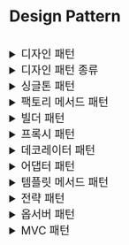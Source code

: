 # Design Pattern

<br>

<details>
<summary style="font-size:20px">디자인 패턴</summary>
<div markdown="1">

* 소프트웨어 코드 작성 시에 생기는 `공통적인 문제를 해결하는데 도움이 되는 코드 패턴`
* 디자인 패턴은 객체 지향의 특성 중 상속, 인터페이스, 객체를 속성으로 사용하는 것을 이용해 구현 

</div>
</details>

<details>
<summary style="font-size:20px">디자인 패턴 종류</summary>
<div markdown="1">

* 생성 패턴: 객체 `생성`에 관련된 패턴
  * 팩토리 메서드 패턴(Factory Method Pattern): 어떤 클래스의 인스턴스를 만들지는 서브 클래스에서 결정하는 패턴
  * 싱글턴 패턴(Singleton Pattern): 오직 인스턴스를 하나만 만들어서 재사용하는 패턴
  * 빌더 패턴(Builder Pattern): 생성(construction)과 표기(representation)를 분리해 복잡한 객체를 생성하는 패턴
* 구조 패턴: `클래스나 객체를 조합해 더 큰 구조를 만드는 패턴`
  * 데코레이터 패턴(Decorator Pattern): 원본에 장식을 더하는 데커레이터를 통해서 객체의 결합을 통해 반환 값에 장식을 덧붙이는 패턴
  * 프록시 패턴(Proxy Pattern): 대신해서 그 역할 수행하는 프록시를 통해서 메서드의 반환 값을 수정하는 게 아니라 별도 로직을 수행하는 패턴
  * 어댑터 패턴(Adapter Pattern): 객체를 속성으로 참조해서 만드는 패턴으로 호출 당하는 쪽의 메서드를 호출하는 쪽의 코드에 대응하도록 변환기를 통해 호출하는 패턴
* 행위 패턴: 클래스나 객체들이 서로 `상호 작용하는 방법이나 책임 분배 방법을 정의하는 패턴`
  * 옵서버 패턴(Observer Pattern): 한 객체의 상태 변화를 관찰하다가 변화가 있을 때마다 옵저버 목록에 있는 옵저버들에게 변화를 알려주는 패턴으로 일대다 객체 의존 관계를 구성하는 패턴
  * 템플릿 메서드 패턴(Template Method Pattern): 상위 클래스의 템플릿 메서드에서 하위 클래스가 오버라이딩한 메서드를 호출하는 패턴
  * 전략 패턴(Strategy Pattern): 클라이언트가 전략을 생성해 전략을 실행한 컨텍스트에 주입하는 패턴

</div>
</details>


<details>
<summary style="font-size:20px">싱글톤 패턴</summary>
<div markdown="1">

* 오직 인스턴스를 하나만 만들어서 재사용하는 패턴(생성 패턴)
* 한번의 객체 생성으로 `재사용`이 가능하기 때문에 메모리 낭비를 방지하고 객체가 `전역성`을 띄기 때문에 공유가 용이
* 예시
```java
public class Singleton {

    static Singleton singletonObject;

    private Singleton() {};

    public static Singleton getInstance() {
        if (singleObject == null) {
            singletonObject = new Singleton();
        }
        return singletonObject;
    }
}
```
</div>
</details>


<details>
<summary style="font-size:20px">팩토리 메서드 패턴</summary>
<div markdown="1">

* 하위 클래스에서 객체를 생성 반환에 사용되는 메서드인 팩터리 메서드를 오버라이딩해서 객체를 반환하게 하는 패턴(생성 패턴)
* 팩토리 패턴은 클래스의 `인스턴스를 만드는 것을 서브 클래스에서 결정하는 패턴`으로 팩토리 메서드 패턴과 추상 팩토리 패턴으로 구체화되나 주로 팩토리 메서드 패턴를 사용
* 예시
```java
abstract class Coffee {

    // 팩터리 메서드
	public abstract int getPrice();

	@Override
	public String toString() {
		return "Hi this coffee is " + this.getPrice();
	}
}
```
```java
class CoffeeFactory {
	public static Coffee getCoffee(String type, int price) {
		if ("Latte".equalsIgnoreCase(type))
			return new Latte(price);
		else if ("Americano".equalsIgnoreCase(type))
			return new Americano(price);
		else {
			return new DefaultCoffee();
		}
	}
}
```
```java
class Americano extends Coffee {
	private int price;

	public Americano(int price) {
		this.price = price;
	}

	@Override
	public int getPrice() {
		return this.price;
	}
}
```
```java
class Latte extends Coffee {
	private int price;

	public Latte(int price) {
		this.price = price;
	}

	@Override
	public int getPrice() {
		return this.price;
	}
}
```
```java
public class TestApplication {
	public static void main(String[] args) {
		Coffee latte = CoffeeFactory.getCoffee("Latte", 4000);
		Coffee americano = CoffeeFactory.getCoffee("Americano", 3000);
		System.out.println("Factory latte ::" + latte);
		System.out.println("Factory americano ::" + americano);
	}
}
```
</div>
</details>

<details>
<summary style="font-size:20px">빌더 패턴</summary>
<div markdown="1">

* 생성(construction)과 표기(representation)를 분리해 복잡한 객체를 생성하는 패턴(생성 패턴)
* 복잡한 객체의 생성의 경우에 유용
* 예시
```java
public class Industry {

	private String id;
	private String code;
	private String name;
	private Area area;

	public String getCode() {
		return code;
	}

	public void setCode(String code) {
		this.code = code;
	}

	public String getName() {
		return name;
	}

	public void setName(String name) {
		this.name = name;
	}

	public String getId() {
		return id;
	}

	public void setId(String id) {
		this.id = id;
	}

	public Area getArea() {
		return area;
	}

	public void setArea(Area area) {
		if (area.isValid()) {
			this.area = area;
		} else {
			throw new IllegalArgumentException(grade);
		}
	}

	public static final class Builder {
		private String id;
		private String code;
		private String name;
		private Area area;

		public Builder() {
		}

		public static Builder industry() {
			return new Builder();
		}

		public Builder id(String id) {
			this.id = id;
			return this;
		}

		public Builder code(String code) {
			this.code = code;
			return this;
		}

		public Builder name(String name) {
			this.name = name;
			return this;
		}

		public Builder area(Area area) {
			this.area = area;
			return this;
		}

		public Industry build() {
			Industry industry = new Industry();
			industry.setId(id);
			industry.setCode(code);
			industry.setName(name);
			industry.setArea(area);
			return industry;
		}
	}
}
```
</div>
</details>

<details>
<summary style="font-size:20px">프록시 패턴</summary>
<div markdown="1">

* 대신해서 그 역할 수행하는 프록시를 통해서 메서드의 반환 값을 수정하는 게 아니라 별도 로직을 수행하는 패턴(구조 패턴)
* 예시
```java
public interface IService {
    String runSomething();
}
```
```java
public class ServiceA implements IService {
    public String runSomething() {
        return "서비스";
    }
}
```
```java
public class Proxy implements IService {
    IService service;

    public String runSomething() {
        System.out.println("호출에 대한 흐름 제어가 목적, 반환 값은 그대로");
        service = new ServiceA();
        return service.runSomething();
    }
}
```
```java
public class ClientWithProxy {
    // 프록시를 이용한 호출
    IService proxy = new Proxy();
    System.out.println(proxy.runSomething());
}
```
</div>
</details>

<details>
<summary style="font-size:20px">데코레이터 패턴</summary>
<div markdown="1">

* 원본에 장식을 더하는 데커레이터를 통해서 객체의 결합을 통해 반환 값에 장식을 덧붙이는 패턴(구조 패턴)
* 장식자의 역할은 원본에 장식을 더하는 것
* 예시
```java
public interface IService {
    String runSomething();
}
```
```java
public class ServiceA implements IService {
    public String runSomething() {
        return "서비스";
    }
}
```
```java
public class Decorator implements IService {

    IService serivce;

    public String runSomething() {
        System.out.println("호출에 대한 장식이 주목적, 반환 값에 장식을 더함");
        service = new ServiceA();
        return "정말" + service.runSomething();
    }
}
```
```java
public class ClientWithDecorator {

    public statis void mian(String[] args) {
        // 데코레이터를 이용한 호출
        IService decorator = new Decorator();
        System.out.println(decorator.runSometing());
    }
}
```

</div>
</details>

<details>
<summary style="font-size:20px">어댑터 패턴</summary>
<div markdown="1">

* 객체를 속성으로 참조해서 만드는 패턴으로 호출 당하는 쪽의 메서드를 호출하는 쪽의 코드에 대응하도록 변환기를 통해 호출하는 패턴(구조 패턴)
* 어댑터(변환기)의 역할은 서로 다른 두 인터페이스 사이에 통신이 가능하게 하는 것
* 예시
```java
public class AdapterServiceA {

    ServiceA sa1 = new ServiceA();

    void run() {
        sa1.runA();
    }
}
```
```java
public class AdapterServiceB {

    ServiceB sb1 = new ServiceB();

    void run() {
        sb1.runB();
    }
}
```
```java
public class ClientWithAdapter {

    public static void main(String[] args){
    
        AdapterServiceA asa1 = new AdapterServiceA();
        AdapterServiceB asb1 = new AdapterServiceB();

        // 어댑터에 의해 래핑되어 동일한 메서드 명 사용
        asa1.run();
        asb1.run();
    }
}
```
</div>
</details>

<details>
<summary style="font-size:20px">템플릿 메서드 패턴</summary>
<div markdown="1">

* 상위 클래스의 템플릿 메서드에서 하위 클래스가 오버라이딩한 메서드를 호출하는 패턴(행위 패턴)
* 상속을 이용해서 동일한 코드를 제외하고 코드를 추가
* 예시
```java
public abstract class Animal {
    // 템플릿 메서드
    public void playWithOwner() {
        System.out.println("귀염둥이 이리온...");
        play();
        runSomething();
        System.out.println("잘했어");
    }

    // 추상 메서드 (오버라이딩 강제)
    abstract void play();

    // 훅 메서드 (오버라이딩 선택)
    void runSomething() {
        System.out.println("꼬리 살랑 살랑~");
    }    
}
```
```java
public class Dog extends Animal {

    @Override
    void play () {
        System.out.println("멍멍");
    }

    @Override
    void runSomething() {
        System.out.println("멍멍 꼬리 살랑 살랑~");
    }
}
```
```java
public class Cat extends Animal {

    @Override
    void play () {
        System.out.println("야옹야옹");
    }

    @Override
    void runSomething() {
        System.out.println("야옹야옹 꼬리 살랑 살랑~");
    }
}
```

</div>
</details>

<details>
<summary style="font-size:20px">전략 패턴</summary>
<div markdown="1">

* 클라이언트가 전략을 생성해 전략을 실행한 컨텍스트에 주입하는 패턴(행위 패턴)
* 객체 주입을 통해서 동일한 코드를 제외하고 코드를 추가
* 전략 패턴 각 구성 요소
  * 전략 메서드를 가진 전략 객체
  * 전략 객체를 사용하는 컨텍스트
  * 전략 객체를 생성해 컨텍스트에 주입하는 클라이언트
* 예시
```java
public interface Strategy {
    public abstract void runStrategy();
}
```
```java
// 전략 객체
public class StrategyGun implements Strategy {
    @Override
    public void runStrategy() {
        System.out.println("탕탕");
    }
}
```
```java
// 전략 객체
public class StrategySword implements Strategy {
    @Override
    public void runStrategy() {
        System.out.println("챙챙");  
    }
}
```
```java
// 컨텍스트
public class Solider {
    void runContext(Strategy strategy) {
        System.out.println("전투 시작");
        strategy.runStrategy();
        System.out.println("전투 종료");
    }
}
```
```java
// 클라이언트
public class Client {
    public static void main(String[] args) {
        Strategy strategy = null;
        Solider solider = new Solider();

        // 총을 통한 전투
        strategy = new StrategyGun();
        solider.runContext(strategy);

        // 검을 통한 전투
        strategy = new StrategySword();
        solider.runContext(strategy);
    }
}
```

</div>
</details>

<details>
<summary style="font-size:20px">옵서버 패턴</summary>
<div markdown="1">

* 한 객체의 상태 변화를 관찰하다가 변화가 있을 때마다 옵저버 목록에 있는 옵저버들에게 변화를 알려주는 패턴으로 일대다 객체 의존 관계를 구성하는 패턴(행위 패턴)
* 예시
```java
interface Subject {
    public void register(Observer obj);
    public void unregister(Observer obj);
    public void notifyObservers();
    public Object getUpdate(Observer obj);
}
```
```java
interface Observer {
    public void update(); 
}
```
```java
class Topic implements Subject {
    private List<Observer> observers;
    private String message; 

    public Topic() {
        this.observers = new ArrayList<>();
        this.message = "";
    }

    @Override
    public void register(Observer obj) {
        if (!observers.contains(obj)) observers.add(obj); 
    }

    @Override
    public void unregister(Observer obj) {
        observers.remove(obj); 
    }

    @Override
    public void notifyObservers() {   
        this.observers.forEach(Observer::update); 
    }

    @Override
    public Object getUpdate(Observer obj) {
        return this.message;
    } 
    
    public void postMessage(String msg) {
        System.out.println("Message sended to Topic: " + msg);
        this.message = msg; 
        notifyObservers();
    }
}
```
```java
class TopicSubscriber implements Observer {
    private String name;
    private Subject topic;

    public TopicSubscriber(String name, Subject topic) {
        this.name = name;
        this.topic = topic;
    }

    @Override
    public void update() {
        String msg = (String) topic.getUpdate(this); 
        System.out.println(name + ":: got message >> " + msg); 
    } 
}
```
```java
public class TestApplication { 
    public static void main(String[] args) {
    
        Topic topic = new Topic(); 
        Observer a = new TopicSubscriber("a", topic);
        Observer b = new TopicSubscriber("b", topic);
        Observer c = new TopicSubscriber("c", topic);
        
        topic.register(a); // 옵저버 등록
        topic.register(b); // 옵저버 등록
        topic.register(c); // 옵저버 등록
   
        topic.postMessage("amumu is op champion!!"); // 상태 변화 노티
    }
}
```
</div>
</details>


<details>
<summary style="font-size:20px">MVC 패턴</summary>
<div markdown="1">

* Model, View, Controller라고 하는 컴포넌트로 분리하여 `비지니스 처리 로직`과 사용자 `인터페이스 요소`를 분리시켜 서로 영향없이 개발하기 수월

</div>
</details>
